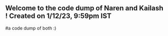 ## Welcome to the code dump of Naren and Kailash ! Created on 1/12/23, 9:59pm IST
#a code dump of both :)
